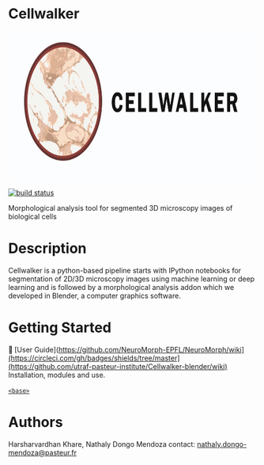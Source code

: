 # Cellwalker

<p style="font-style: italics;" align="center">
<img height=300 src="src/logo_cell.png"/><br>
</p>


<a href="https://circleci.com/gh/badges/shields/tree/master">
        <img src="https://img.shields.io/circleci/project/github/badges/shields/master" alt="build status"></a>

</p>
Morphological analysis tool for segmented 3D microscopy images of biological cells

# Description

Cellwalker is a python-based pipeline starts with IPython notebooks for segmentation of 2D/3D microscopy images using machine learning or deep learning and is followed by a morphological analysis addon which we developed in Blender, a computer graphics software.

# Getting Started

<b> :round_pushpin: </b>  [User Guide](https://github.com/NeuroMorph-EPFL/NeuroMorph/wiki](https://circleci.com/gh/badges/shields/tree/master](https://github.com/utraf-pasteur-institute/Cellwalker-blender/wiki) 
Installation, modules and use. 

[`<base>`](https://developer.mozilla.org/en-US/docs/Web/HTML/Element/base)

# Authors

Harsharvardhan Khare, Nathaly Dongo Mendoza
contact: nathaly.dongo-mendoza@pasteur.fr



